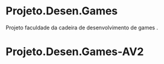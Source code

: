 # Projeto.Desen.Games
Projeto faculdade da cadeira de desenvolvimento de games . 
# Projeto.Desen.Games-AV2
